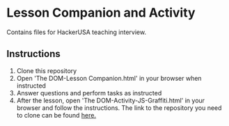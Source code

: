 # Lesson Companion and Activity
Contains files for HackerUSA teaching interview.
## Instructions
1. Clone this repository
2. Open 'The DOM-Lesson Companion.html' in your browser when instructed
3. Answer questions and perform tasks as instructed
4. After the lesson, open 'The DOM-Activity-JS-Graffiti.html' in your browser and follow the instructions. The link to the repository you need to clone can be found [here.](https://github.com/HackerUSA-CE/lab-1.11.1-js-graffiti)
